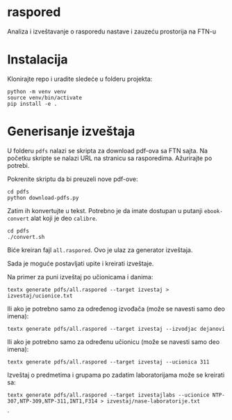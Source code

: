 # raspored

Analiza i izveštavanje o rasporedu nastave i zauzeću prostorija na FTN-u

# Instalacija

Klonirajte repo i uradite sledeće u folderu projekta:

```
python -m venv venv
source venv/bin/activate
pip install -e .
```

# Generisanje izveštaja

U folderu `pdfs` nalazi se skripta za download pdf-ova sa FTN sajta. Na početku skripte se nalazi URL na stranicu sa rasporedima. Ažurirajte po potrebi.

Pokrenite skriptu da bi preuzeli nove pdf-ove:

```
cd pdfs
python download-pdfs.py
```

Zatim ih konvertujte u tekst. Potrebno je da imate dostupan u putanji
`ebook-convert` alat koji je deo `calibre`.

```
cd pdfs
./convert.sh
```

Biće kreiran fajl `all.raspored`. Ovo je ulaz za generator izveštaja.

Sada je moguće postavljati upite i kreirati izveštaje.

Na primer za puni izveštaj po učionicama i danima:

```
textx generate pdfs/all.raspored --target izvestaj > izvestaj/ucionice.txt
```

Ili ako je potrebno samo za određenog izvođača (može se navesti samo deo imena):

```
textx generate pdfs/all.raspored --target izvestaj --izvodjac dejanovi
```

Ili ako je potrebno samo za određenu učionicu (može se navesti samo deo imena):

```
textx generate pdfs/all.raspored --target izvestaj --ucionica 311
```

Izveštaj o predmetima i grupama po zadatim laboratorijama može se kreirati sa:

```
textx generate pdfs/all.raspored --target izvestajlabs --ucionice NTP-307,NTP-309,NTP-311,INT1,F314 > izvestaj/nase-laboratorije.txt
```

`


